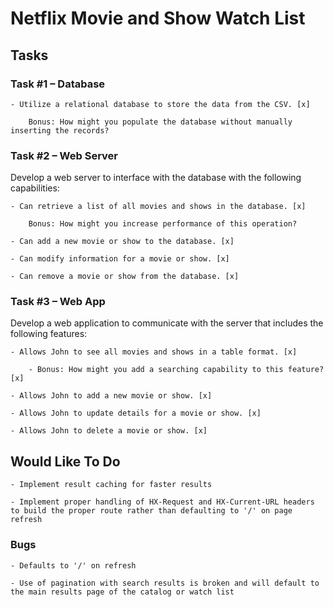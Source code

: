 # Netflix Movie and Show Watch List

## Tasks

### Task #1 – Database


    - Utilize a relational database to store the data from the CSV. [x]

        Bonus: How might you populate the database without manually inserting the records?

 
### Task #2 – Web Server

Develop a web server to interface with the database with the following capabilities:


    - Can retrieve a list of all movies and shows in the database. [x]

        Bonus: How might you increase performance of this operation?

    - Can add a new movie or show to the database. [x]

    - Can modify information for a movie or show. [x]

    - Can remove a movie or show from the database. [x]

 
### Task #3 – Web App

Develop a web application to communicate with the server that includes the following features:


    - Allows John to see all movies and shows in a table format. [x]

        - Bonus: How might you add a searching capability to this feature? [x]

    - Allows John to add a new movie or show. [x]

    - Allows John to update details for a movie or show. [x]

    - Allows John to delete a movie or show. [x]

## Would Like To Do
    

    - Implement result caching for faster results

    - Implement proper handling of HX-Request and HX-Current-URL headers to build the proper route rather than defaulting to '/' on page refresh


### Bugs
    

    - Defaults to '/' on refresh

    - Use of pagination with search results is broken and will default to the main results page of the catalog or watch list
